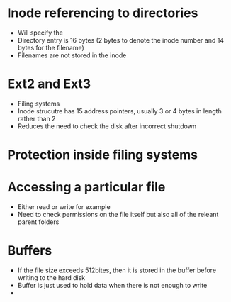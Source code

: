 # Inode referencing to directories
- Will specify the 
- Directory entry is 16 bytes (2 bytes to denote the inode number and 14 bytes for the filename)
- Filenames are not stored in the inode

# Ext2 and Ext3
- Filing systems
- Inode strucutre has 15 address pointers, usually 3 or 4 bytes in length rather than 2
- Reduces the need to check the disk after incorrect shutdown

# Protection inside filing systems

# Accessing a particular file 
- Either read or write for example
- Need to check permissions on the file itself but also all of the releant parent folders

# Buffers
- If the file size exceeds 512bites, then it is stored in the buffer before writing to the hard disk
- Buffer is just used to hold data when there is not enough to write
- 
